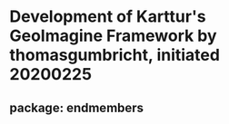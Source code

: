 # Development of Karttur's GeoImagine Framework by thomasgumbricht, initiated 20200225

## package: endmembers
